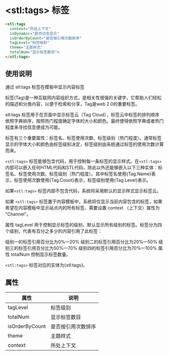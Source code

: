 ﻿# &lt;stl:tags&gt; 标签

```html
<stl:tags
  context="所处上下文"
  isDynamic="是否动态显示"
  isOrderByCount="是否按引用次数排序"
  tagLevel="标签级别"
  theme="主题样式"
  totalNum="显示标签数目">
</stl:tags>
```

## 使用说明

通过 stl:tags 标签在模板中显示内容标签

标签(Tag)是一种互联网内容组织方式，是相关性很强的关键字，它帮助人们轻松的描述和分类内容，以便于检索和分享，Tag是web 2.0的重要标签。

stl:tags 标签用于在页面中显示标签云（Tag Cloud），标签云中标签的排列顺序依照字典排序，按照热门程度确定字体的大小和颜色。最终使得依照字典或者热门程度来寻找信息便成为可能。

标签有三个重要属性：标签名、标签使用次数、标签级别（热门程度）。通常标签显示的字体大小和颜色由标签级别决定，标签级别由系统通过标签的使用次数计算而来。

`<stl:tags>` 标签能够包含代码，用于控制每一条标签的显示样式。在`<stl:tags>`内部可以嵌入任何HTML代码和STL代码，除此以外还能够嵌入以下三种实体：标签名、标签使用次数、标签级别（热门程度）。其中标签名使用{Tag.Name}表示，标签使用次数使用{Tag.Count}表示，标签级别使用{Tag.Level}表示。

如果`<stl:tags>` 标签内部不包含代码，系统将采用默认的显示样式显示标签云。

如果 `<stl:tags>` 标签置于内容模板中，系统将仅显示当前内容包含的标签，如果希望在内容模板中显示站点内的所有标签，需要设置 context （上下文）属性为 "Channel"。

属性 tagLevel 用于控制显示标签的级别，默认显示所有级别的标签。标签分为四个级别，代表有百分之多少的内容引用了此标签：

级别一的标签引用百分比为0%—20%
级别二的标签引用百分比为20%—50%
级别三的标签引用百分比为50%—70%
级别四的标签引用百分比为70%—100%
属性 totalNum 控制显示标签数量。

`<stl:tags>` 标签对应的实体为{stl:tags}。

## 属性

| 属性           | 说明               |
| -------------- | ------------------ |
| tagLevel       | 标签级别           |
| totalNum       | 显示标签数目       |
| isOrderByCount | 是否按引用次数排序 |
| theme          | 主题样式           |
| context        | 所处上下文         |